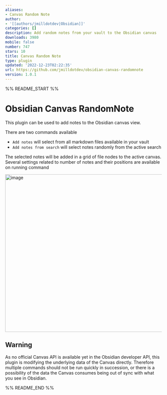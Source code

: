 ```yaml
---
aliases:
- Canvas Random Note
author:
- '[[authors/jmilldotdev|Obsidian]]'
categories: []
description: Add random notes from your vault to the Obsidian canvas
downloads: 3980
mobile: false
number: 747
stars: 10
title: Canvas Random Note
type: plugin
updated: '2022-12-23T02:22:35'
url: https://github.com/jmilldotdev/obsidian-canvas-randomnote
version: 1.0.1
---
```


%% README_START %%

# Obsidian Canvas RandomNote

This plugin can be used to add notes to the Obsidian canvas view.

There are two commands available

- `Add notes` will select from all markdown files available in your vault
- `Add notes from search` will select notes randomly from the active search

The selected notes will be added in a grid of file nodes to the active canvas. Several settings related to number of notes and their positions are available on running command

<img width="507" alt="image" src="https://user-images.githubusercontent.com/33093632/206282118-f7a2e70c-5fbb-448e-950c-e0a56654bfe8.png">


## Warning

As no official Canvas API is available yet in the Obsidian developer API, this plugin is modifying the underlying data of the Canvas directly. Therefore multiple commands should not be run quickly in succession, or there is a possibility of the data the Canvas consumes being out of sync with what you see in Obsidian.


%% README_END %%